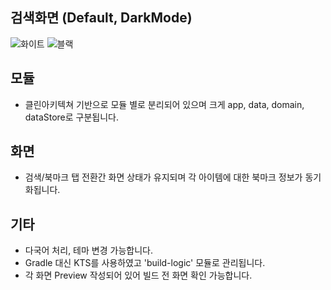 ## 검색화면 (Default, DarkMode)
  ![화이트](https://github.com/j-up/ComposeKaKaoImage/assets/51228811/573e2917-6372-49aa-a659-a34f404d8045) 
  ![블랙](https://github.com/j-up/ComposeKaKaoImage/assets/51228811/d61cd7c2-a066-4123-8257-8212bd3f4805)

## 모듈
* 클린아키텍쳐 기반으로 모듈 별로 분리되어 있으며 크게 app, data, domain, dataStore로 구분됩니다.

## 화면
* 검색/북마크 탭 전환간 화면 상태가 유지되며 각 아이템에 대한 북마크 정보가 동기화됩니다.

## 기타
* 다국어 처리, 테마 변경 가능합니다.
* Gradle 대신 KTS를 사용하였고 'build-logic' 모듈로 관리됩니다. 
* 각 화면 Preview 작성되어 있어 빌드 전 화면 확인 가능합니다.
